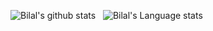 ![Bilal's github stats](https://github-readme-stats.vercel.app/api?username=bilalbozkurt&show_icons=true&hide_border=true&include_all_commits=true)&nbsp;&nbsp;
![Bilal's Language stats](https://github-readme-stats-eight-theta.vercel.app/api/top-langs/?username=bilalbozkurt&layout=compact&langs_count=10&hide=shell,html,css)
<br />
<!-- ![visitors](https://visitor-badge.laobi.icu/badge?page_id=bilalbozkurt.bilalbozkurt) -->
 
